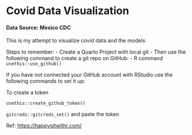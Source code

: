 # Covid Data Visualization

#### Data Source: Mexico CDC

This is my attempt to visualize covid data and the models

Steps to remember: - Create a Quarto Project with local git - Then use the following command to create a git repo on GitHub: - R command `usethis::use_github()`

If you have not connected your GitHub account with RStudio use the following commands to set it up:

To create a token

`usethis::create_github_token()`

`gitcreds::gitcreds_set()` and paste the token

Ref: <https://happygitwithr.com/>
